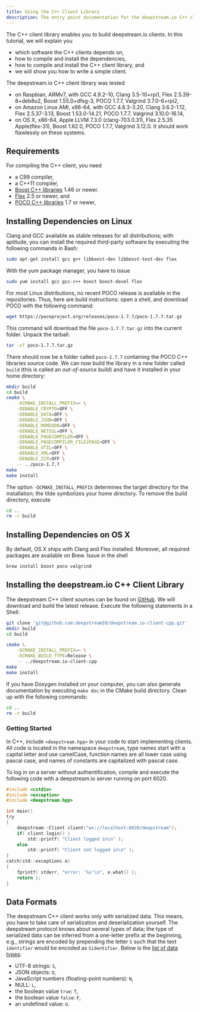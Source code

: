 ```yaml
---
title: Using the C++ Client Library
description: The entry point documentation for the deepstream.io C++ client
---
```


The C++ client library enables you to build deepstream.io clients. In this
tutorial, we will explain you
- which software the C++ clients depends on,
- how to compile and install the dependencies,
- how to compile and install the C++ client library, and
- we will show you how to write a simple client.

The deepstream.io C++ client library was tested
- on Raspbian, ARMv7, with GCC 4.9.2-10, Clang 3.5-10+rpi1, Flex
  2.5.39-8+deb8u2, Boost 1.55.0+dfsg-3, POCO 1.7.7, Valgrind 3.7.0-6+rpi2,
- on Amazon Linux AMI, x86-64, with GCC 4.8.3-3.20, Clang 3.6.2-1.12, Flex
  2.5.37-3.13, Boost 1.53.0-14.21, POCO 1.7.7, Valgrind 3.10.0-16.14,
- on OS X, x86-64, Apple LLVM 7.3.0 (clang-703.0.31), Flex 2.5.35
  Apple(flex-31), Boost 1.62.0, POCO 1.7.7, Valgrind 3.12.0.
It should work flawlessly on these systems.


## Requirements

For compiling the C++ client, you need
- a C99 compiler,
- a C++11 compiler,
- [Boost C++ libraries](http://www.boost.org) 1.46 or newer.
- [Flex](https://github.com/westes/flex/releases) 2.5 or newer, and
- [POCO C++ libraries](https://pocoproject.org) 1.7 or newer,


## Installing Dependencies on Linux

Clang and GCC available as stable releases for all distributions; with aptitude,
you can install the required third-party software by executing the following
commands in Bash:
```sh
sudo apt-get install gcc g++ libboost-dev libboost-test-dev flex
```
With the yum package manager, you have to issue
```sh
sudo yum install gcc gcc-c++ boost boost-devel flex
```
For most Linux distributions, no recent POCO release is available in the
repositories. Thus, here are build instructions: open a shell, and download POCO
with the following command:
```sh
wget https://pocoproject.org/releases/poco-1.7.7/poco-1.7.7.tar.gz
```
This command will download the file `poco-1.7.7.tar.gz` into the current folder.
Unpack the tarball:
```sh
tar -xf poco-1.7.7.tar.gz
```
There should now be a folder called `poco-1.7.7` containing the POCO C++
libraries source code. We can now build the library in a new folder called
`build` (this is called an *out-of-source build*) and have it installed in your
home directory:
```sh
mkdir build
cd build
cmake \
	-DCMAKE_INSTALL_PREFIX=~ \
	-DENABLE_CRYPTO=OFF \
	-DENABLE_DATA=OFF \
	-DENABLE_JSON=OFF \
	-DENABLE_MONGODB=OFF \
	-DENABLE_NETSSL=OFF \
	-DENABLE_PAGECOMPILER=OFF \
	-DENABLE_PAGECOMPILER_FILE2PAGE=OFF \
	-DENABLE_UTIL=OFF \
	-DENABLE_XML=OFF \
	-DENABLE_ZIP=OFF \
	-- ../poco-1.7.7
make
make install
```
The option `-DCMAKE_INSTALL_PREFIX` determines the target directory for the
installation; the tilde symbolizes your home directory. To remove the build
directory, execute
```bash
cd ..
rm -r build
```


## Installing Dependencies on OS X

By default, OS X ships with Clang and Flex installed. Moreover, all required
packages are available on Brew. Issue in the shell
```sh
brew install boost poco valgrind
```


## Installing the deepstream.io C++ Client Library

The deepstream C++ client sources can be found on [GitHub](https://github.com/deepstreamIO/deepstream.io-client-cpp). We will download and build the latest release. Execute the following statements in a Shell:
```bash
git clone 'git@github.com:deepstreamIO/deepstream.io-client-cpp.git'
mkdir build
cd build

cmake \
	-DCMAKE_INSTALL_PREFIX=~ \
	-DCMAKE_BUILD_TYPE=Release \
	-- ../deepstream.io-client-cpp
make
make install
```
If you have Doxygen installed on your computer, you can also generate
documentation by executing `make doc` in the CMake build directory.  Clean up
with the following commands:
```bash
cd ..
rm -r build
```


### Getting Started

In C++, include `<deepstream.hpp>` in your code to start implementing clients.
All code is located in the namespace `deepstream`, type names start with a
capital letter and use camelCase, function names are all lower case using pascal
case, and names of constants are capitalized with pascal case.

To log in on a server without authentification, compile and execute the
following code with a deepstream.io server running on port 6020.
```c
#include <cstdio>
#include <exception>
#include <deepstream.hpp>

int main()
try
{
	deepstream::Client client("ws://localhost:6020/deepstream");
	if( client.login() )
		std::printf( "Client logged in\n" );
	else
		std::printf( "Client not logged in\n" );
}
catch(std::exception& e)
{
	fprintf( stderr, "error: '%s'\n", e.what() );
	return 1;
}
```


## Data Formats

The deepstream C++ client works only with serialized data. This means, you have
to take care of serialization and deserialization yourself. The deepstream
protocol knows about several types of data; the type of serialized data can be
inferred from a one-letter prefix at the beginning, e.g., strings are encoded by
prepending the letter `S` such that the text `identifier` would be encoded as
`Sidentifier`. Below is the [list of data
types](https://deepstream.io/docs/common/constants/#data-types):
- UTF-8 strings: `S`,
- JSON objects: `O`,
- JavaScript numbers (floating-point numbers): `N`,
- NULL: `L`,
- the boolean value `true`: `T`,
- the boolean value `false`: `F`,
- an undefined value: `U`.
